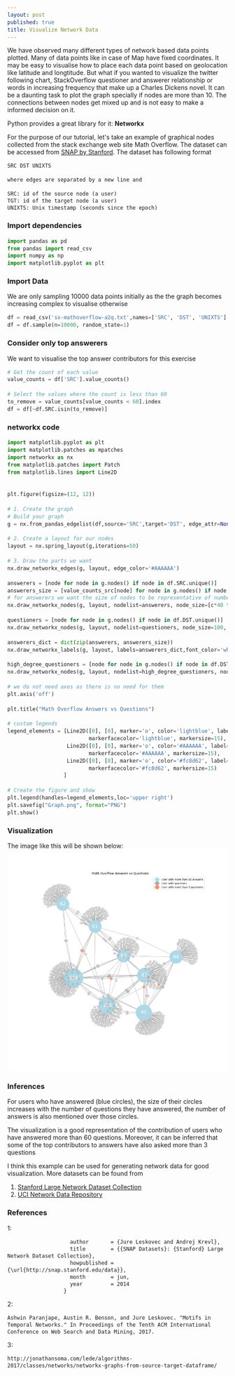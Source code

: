 ```yaml
---
layout: post
published: true
title: Visualize Network Data
---
```


We have observed many different types of network based data points plotted. Many of data points like in case of Map have fixed coordinates. It may be easy to visualise how to place each data point based on geolocation like latitude and longtitude.
But what if you wanted to visualize the twitter following chart, StackOverflow questioner and answerer relationship or words in increasing frequency that make up a Charles Dickens novel.
It can be a daunting task to plot the graph specially if nodes are more than 10. The connections between nodes get mixed up and is not easy to make a informed decision on it.

Python provides a great library for it: **Networkx**

For the purpose of our tutorial, let's take an example of graphical nodes collected from the stack exchange web site Math Overflow. 
The dataset can be accessed from [SNAP by Stanford](http://snap.stanford.edu/data/sx-mathoverflow.html). 
The dataset has following format
```
SRC DST UNIXTS

where edges are separated by a new line and

SRC: id of the source node (a user)
TGT: id of the target node (a user)
UNIXTS: Unix timestamp (seconds since the epoch)
```

### Import dependencies

```python
import pandas as pd
from pandas import read_csv
import numpy as np
import matplotlib.pyplot as plt
```
### Import Data
We are only sampling 10000 data points initially as the the graph becomes increasing complex to visualise otherwise

```python
df = read_csv('sx-mathoverflow-a2q.txt',names=['SRC', 'DST', 'UNIXTS'], delim_whitespace=True, header=None)
df = df.sample(n=10000, random_state=1)
```

### Consider only top answerers
We want to visualise the top answer contributors for this exercise

```python
# Get the count of each value
value_counts = df['SRC'].value_counts()

# Select the values where the count is less than 60
to_remove = value_counts[value_counts < 60].index
df = df[~df.SRC.isin(to_remove)]

```

### networkx code

```python
import matplotlib.pyplot as plt
import matplotlib.patches as mpatches
import networkx as nx
from matplotlib.patches import Patch
from matplotlib.lines import Line2D


plt.figure(figsize=(12, 12))

# 1. Create the graph
# Build your graph
g = nx.from_pandas_edgelist(df,source='SRC',target='DST', edge_attr=None)

# 2. Create a layout for our nodes 
layout = nx.spring_layout(g,iterations=50)

# 3. Draw the parts we want
nx.draw_networkx_edges(g, layout, edge_color='#AAAAAA')

answerers = [node for node in g.nodes() if node in df.SRC.unique()]
answerers_size = [value_counts_src[node] for node in g.nodes() if node in df.SRC.unique()]
# for answerers we want the size of nodes to be representative of number of answers they have written
nx.draw_networkx_nodes(g, layout, nodelist=answerers, node_size=[c*40 for c in answerers_size], node_color='lightblue')

questioners = [node for node in g.nodes() if node in df.DST.unique()]
nx.draw_networkx_nodes(g, layout, nodelist=questioners, node_size=100, node_color='#AAAAAA',alpha=0.4)

answerers_dict = dict(zip(answerers, answerers_size))
nx.draw_networkx_labels(g, layout, labels=answerers_dict,font_color='white',font_size=19)

high_degree_questioners = [node for node in g.nodes() if node in df.DST.unique() and value_counts_dst[node] >3]
nx.draw_networkx_nodes(g, layout, nodelist=high_degree_questioners, node_size=100, node_color='#fc8d62', alpha=0.6)

# we do not need axes as there is no need for them
plt.axis('off')

plt.title("Math Overflow Answers vs Questions")

# custom legends
legend_elements = [Line2D([0], [0], marker='o', color='lightblue', label='User with more than 60 answers',
                          markerfacecolor='lightblue', markersize=15),
                   Line2D([0], [0], marker='o', color='#AAAAAA', label='User with questions',
                          markerfacecolor='#AAAAAA', markersize=15),
                   Line2D([0], [0], marker='o', color='#fc8d62', label='User with more than 3 questions',
                          markerfacecolor='#fc8d62', markersize=15)
                  ]

# Create the figure and show
plt.legend(handles=legend_elements,loc='upper right')
plt.savefig("Graph.png", format="PNG")
plt.show()

```

### Visualization
The image like this will be shown below:
![Math Overflow Answers vs Questions](https://raw.githubusercontent.com/pacificlion/pacificlion.github.io/master/images/Graph.png "Math Overflow Answers vs Questions")


### Inferences
For users who have answered (blue circles), the size of their circles increases with the number of questions they have answered, the number of answers is also mentioned over those circles. 

The visualization is a good representation of the contribution of users who have answered more than 60 questions. Moreover, it can be inferred that some of the top contributors to answers have also asked more than 3 questions

I think this example can be used for generating network data for good visualization. More datasets can be found from 
1. [Stanford Large Network Dataset Collection](http://snap.stanford.edu/data/index.html)
2. [UCI Network Data Repository](https://networkdata.ics.uci.edu/)
















### References

1:
``` @misc{snapnets,
                    author       = {Jure Leskovec and Andrej Krevl},
                    title        = {{SNAP Datasets}: {Stanford} Large Network Dataset Collection},
                    howpublished = {\url{http://snap.stanford.edu/data}},
                    month        = jun,
                    year         = 2014
                  }
```
2: 
```
Ashwin Paranjape, Austin R. Benson, and Jure Leskovec. "Motifs in Temporal Networks." In Proceedings of the Tenth ACM International Conference on Web Search and Data Mining, 2017.
```
3: 
```
http://jonathansoma.com/lede/algorithms-2017/classes/networks/networkx-graphs-from-source-target-dataframe/
```
